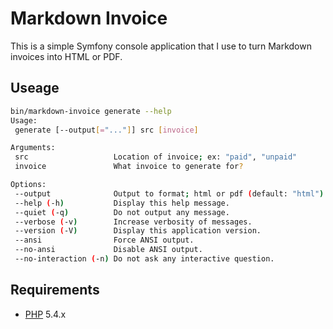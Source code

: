 # Markdown Invoice

This is a simple Symfony console application that I use to turn Markdown invoices into HTML or PDF.

## Useage

```bash
bin/markdown-invoice generate --help
Usage:
 generate [--output[="..."]] src [invoice]

Arguments:
 src                   Location of invoice; ex: "paid", "unpaid"
 invoice               What invoice to generate for?

Options:
 --output              Output to format; html or pdf (default: "html")
 --help (-h)           Display this help message.
 --quiet (-q)          Do not output any message.
 --verbose (-v)        Increase verbosity of messages.
 --version (-V)        Display this application version.
 --ansi                Force ANSI output.
 --no-ansi             Disable ANSI output.
 --no-interaction (-n) Do not ask any interactive question.
```

## Requirements

- [PHP](http://php.net) 5.4.x